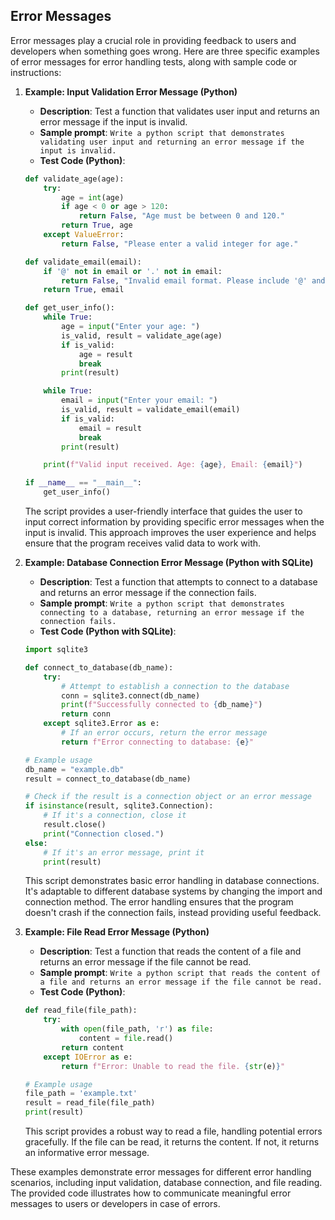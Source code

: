 ## Error Messages
Error messages play a crucial role in providing feedback to users and developers when something goes wrong. Here are three specific examples of error messages for error handling tests, along with sample code or instructions:

1. **Example: Input Validation Error Message (Python)**

   - **Description**: Test a function that validates user input and returns an error message if the input is invalid.
   - **Sample prompt**: ```Write a python script that demonstrates validating user input and returning an error message if the input is invalid.```
   - **Test Code (Python)**:

   ```python
   def validate_age(age):
       try:
           age = int(age)
           if age < 0 or age > 120:
               return False, "Age must be between 0 and 120."
           return True, age
       except ValueError:
           return False, "Please enter a valid integer for age."
   
   def validate_email(email):
       if '@' not in email or '.' not in email:
           return False, "Invalid email format. Please include '@' and '.' in your email."
       return True, email
   
   def get_user_info():
       while True:
           age = input("Enter your age: ")
           is_valid, result = validate_age(age)
           if is_valid:
               age = result
               break
           print(result)
   
       while True:
           email = input("Enter your email: ")
           is_valid, result = validate_email(email)
           if is_valid:
               email = result
               break
           print(result)
   
       print(f"Valid input received. Age: {age}, Email: {email}")
   
   if __name__ == "__main__":
       get_user_info()
   ```

   The script provides a user-friendly interface that guides the user to input correct information by providing specific error messages when the input is invalid. This approach improves the user experience and helps ensure that the program receives valid data to work with.

2. **Example: Database Connection Error Message (Python with SQLite)**

   - **Description**: Test a function that attempts to connect to a database and returns an error message if the connection fails.
   - **Sample prompt**: ```Write a python script that demonstrates connecting to a database, returning an error message if the connection fails.```
   - **Test Code (Python with SQLite)**:

   ```python
   import sqlite3
   
   def connect_to_database(db_name):
       try:
           # Attempt to establish a connection to the database
           conn = sqlite3.connect(db_name)
           print(f"Successfully connected to {db_name}")
           return conn
       except sqlite3.Error as e:
           # If an error occurs, return the error message
           return f"Error connecting to database: {e}"
   
   # Example usage
   db_name = "example.db"
   result = connect_to_database(db_name)
   
   # Check if the result is a connection object or an error message
   if isinstance(result, sqlite3.Connection):
       # If it's a connection, close it
       result.close()
       print("Connection closed.")
   else:
       # If it's an error message, print it
       print(result)
   ```

   This script demonstrates basic error handling in database connections. It's adaptable to different database systems by changing the import and connection method. The error handling ensures that the program doesn't crash if the connection fails, instead providing useful feedback.

3. **Example: File Read Error Message (Python)**

   - **Description**: Test a function that reads the content of a file and returns an error message if the file cannot be read.
   - **Sample prompt**: ```Write a python script that reads the content of a file and returns an error message if the file cannot be read.```
   - **Test Code (Python)**:

   ```python
   def read_file(file_path):
       try:
           with open(file_path, 'r') as file:
               content = file.read()
           return content
       except IOError as e:
           return f"Error: Unable to read the file. {str(e)}"
   
   # Example usage
   file_path = 'example.txt'
   result = read_file(file_path)
   print(result)
   ```

   This script provides a robust way to read a file, handling potential errors gracefully. If the file can be read, it returns the content. If not, it returns an informative error message.

These examples demonstrate error messages for different error handling scenarios, including input validation, database connection, and file reading. The provided code illustrates how to communicate meaningful error messages to users or developers in case of errors.
